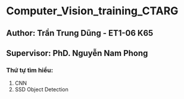# Computer_Vision_training_CTARG
## Author: Trần Trung Dũng - ET1-06 K65
## Supervisor: PhD. Nguyễn Nam Phong
### Thứ tự tìm hiểu:
1. CNN
2. SSD Object Detection
